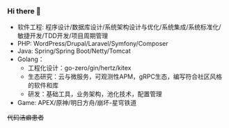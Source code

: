 ### Hi there 👋

 - 软件工程: 程序设计/数据库设计/系统架构设计与优化/系统集成/系统标准化/敏捷开发/TDD开发/项目周期管理
 - PHP: WordPress/Drupal/Laravel/Symfony/Composer
 - Java: Spring/Spring Boot/Netty/Tomcat 
 - Golang：
    - 工程化设计：go-zero/gin/hertz/kitex
    - 生态研究：云与微服务，可观测性APM，gRPC生态，编写符合社区风格的软件和库
    - 研发：基础工具，业务架构，池化技术，配置管理
 - Game: APEX/原神/明日方舟/崩坏-星穹铁道
 
 
~~代码洁癖患者~~


